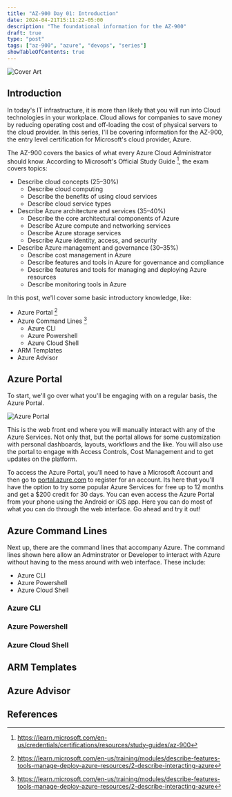 ```yaml
---
title: "AZ-900 Day 01: Introduction"
date: 2024-04-21T15:11:22-05:00
description: "The foundational information for the AZ-900"
draft: true
type: "post"
tags: ["az-900", "azure", "devops", "series"]
showTableOfContents: true
---
```


![Cover Art](/images/posts/series/az-900/day-01/cover.png)

## Introduction
In today's IT infrastructure, it is more than likely that you will run into Cloud technologies in your workplace. Cloud allows for companies to save money by reducing operating cost and off-loading the cost of physical servers to the cloud provider. In this series, I'll be covering information for the AZ-900, the entry level certification for Microsoft's cloud provider, Azure. 

The AZ-900 covers the basics of what every Azure Cloud Administrator should know. According to Microsoft's Official Study Guide [^1], the exam covers topics:
- Describe cloud concepts (25–30%)
    - Describe cloud computing
    - Describe the benefits of using cloud services
    - Describe cloud service types
- Describe Azure architecture and services (35–40%)
    - Describe the core architectural components of Azure
    - Describe Azure compute and networking services
    - Describe Azure storage services
    - Describe Azure identity, access, and security
- Describe Azure management and governance (30–35%)
    - Describe cost management in Azure
    - Describe features and tools in Azure for governance and compliance
    - Describe features and tools for managing and deploying Azure resources
    - Describe monitoring tools in Azure

In this post, we'll cover some basic introductory knowledge, like:
- Azure Portal [^2]
- Azure Command Lines [^2]
    - Azure CLI
    - Azure Powershell
    - Azure Cloud Shell
- ARM Templates
- Azure Advisor


## Azure Portal
To start, we'll go over what you'll be engaging with on a regular basis, the Azure Portal.    

![Azure Portal](/images/posts/series/az-900/day-01/image-1.png)

This is the web front end where you will manually interact with any of the Azure Services. Not only that, but the portal allows for some customization with personal dashboards, layouts, workflows and the like. You will also use the portal to engage with Access Controls, Cost Management and to get updates on the platform.

To access the Azure Portal, you'll need to have a Microsoft Account and then go to [portal.azure.com](https://azure.microsoft.com/en-us/free) to register for an account. Its here that you'll have the option to try some popular Azure Services for free up to 12 months and get a $200 credit for 30 days. You can even access the Azure Portal from your phone using the Android or iOS app. Here you can do most of what you can do through the web interface. Go ahead and try it out!

## Azure Command Lines
Next up, there are the command lines that accompany Azure. The command lines shown here allow an Adminstrator or Developer to interact with Azure without having to the mess around with web interface. These include:
- Azure CLI
- Azure Powershell
- Azure Cloud Shell

### Azure CLI

### Azure Powershell

### Azure Cloud Shell

## ARM Templates

## Azure Advisor

## References
[^1]: https://learn.microsoft.com/en-us/credentials/certifications/resources/study-guides/az-900
[^2]: https://learn.microsoft.com/en-us/training/modules/describe-features-tools-manage-deploy-azure-resources/2-describe-interacting-azure
